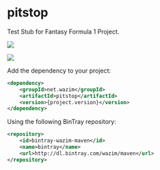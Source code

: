 # pitstop
Test Stub for Fantasy Formula 1 Project.

<a href='https://bintray.com/wazim/maven/pitstop/_latestVersion'><img src='https://api.bintray.com/packages/wazim/maven/pitstop/images/download.svg'></a>

<a href='https://travis-ci.org/wazim/pitstop'><img src='https://travis-ci.org/wazim/pitstop.svg?branch=master'></a>

Add the dependency to your project:
```xml
<dependency>
    <groupId>net.wazim</groupId>
    <artifactId>pitstop</artifactId>
    <version>{project.version}</version>
</dependency>
```
Using the following BinTray repository:
```xml
<repository>
    <id>bintray-wazim-maven</id>
    <name>bintray</name>
    <url>http://dl.bintray.com/wazim/maven</url>
</repository>
```
